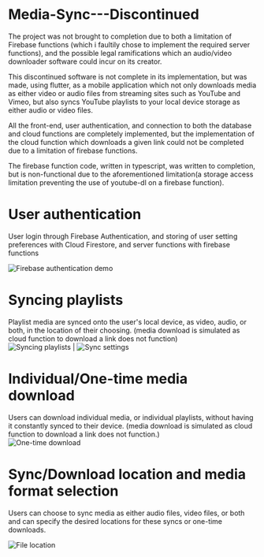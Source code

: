 # Media-Sync---Discontinued

The project was not brought to completion due to both a limitation of Firebase functions (which i faultily chose to implement the required server functions), and the possible legal ramifications which an audio/video downloader software could incur on its creator.

This discontinued software is not complete in its implementation, but was made, using flutter, as a mobile application which not only downloads media as either video or audio files from streaming sites such as YouTube and Vimeo, but also syncs YouTube playlists to your local device storage as either audio or video files.

All the front-end, user authentication, and connection to both the database and cloud functions are completely implemented, but the implementation of the cloud function which downloads a given link could not be completed due to a limitation of firebase functions.

The firebase function code, written in typescript, was written to completion, but is non-functional due to the aforementioned limitation(a storage access limitation preventing the use of youtube-dl on a firebase function).

# User authentication
User login through Firebase Authentication, and storing of user setting preferences with Cloud Firestore, and server functions with firebase functions</br>

![Firebase authentication demo](https://user-images.githubusercontent.com/47716543/103320066-0a695f80-4a02-11eb-8a04-f9ebb5103e79.gif)

# Syncing playlists
Playlist media are synced onto the user's local device, as video, audio, or both, in the location of their choosing. (media download is simulated as cloud function to download a link does not function)</br>
![Syncing playlists](https://user-images.githubusercontent.com/47716543/103320427-4d780280-4a03-11eb-9424-e2b473cf115e.gif)
  |  ![Sync settings](https://user-images.githubusercontent.com/47716543/103320341-f5d99700-4a02-11eb-8cf2-0ecbfdf8dd4d.gif)

# Individual/One-time media download
Users can download individual media, or individual playlists, without having it constantly synced to their device. (media download is simulated as cloud function to download a link does not function.)</br>
![One-time download](https://user-images.githubusercontent.com/47716543/103320864-0a1e9380-4a05-11eb-89a3-3e810cf04cb9.gif)

# Sync/Download location and media format selection
Users can choose to sync media as either audio files, video files, or both and can specify the desired locations for these syncs or one-time downloads.</br>

![File location](https://user-images.githubusercontent.com/47716543/103320469-7bf5dd80-4a03-11eb-9be3-85e3182a745f.gif)







